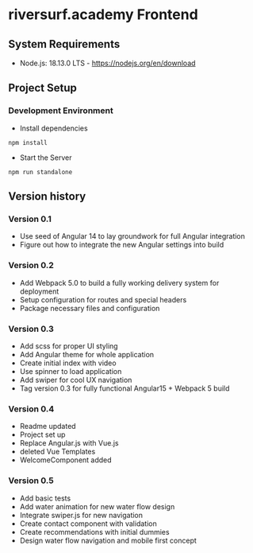 # riversurf.academy Frontend

## System Requirements

* Node.js: 18.13.0 LTS - https://nodejs.org/en/download

## Project Setup

### Development Environment

* Install dependencies 

`npm install`

* Start the Server

`npm run standalone`

## Version history

### Version 0.1

* Use seed of Angular 14 to lay groundwork for full Angular integration
* Figure out how to integrate the new Angular settings into build

### Version 0.2

* Add Webpack 5.0 to build a fully working delivery system for deployment
* Setup configuration for routes and special headers
* Package necessary files and configuration

### Version 0.3

* Add scss for proper UI styling
* Add Angular theme for whole application
* Create initial index with video
* Use spinner to load application
* Add swiper for cool UX navigation
* Tag version 0.3 for fully functional Angular15 + Webpack 5 build

### Version 0.4

* Readme updated
* Project set up
* Replace Angular.js with Vue.js
* deleted Vue Templates
* WelcomeComponent added

### Version 0.5

* Add basic tests
* Add water animation for new water flow design
* Integrate swiper.js for new navigation 
* Create contact component with validation
* Create recommendations with initial dummies
* Design water flow navigation and mobile first concept

